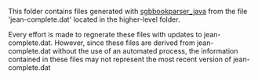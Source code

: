 This folder contains files generated with [sgbbookparser_java](https://github.com/mmlc/sgbbookparser_java) from the file 'jean-complete.dat' located in the higher-level folder.

Every effort is made to regnerate these files with updates to jean-complete.dat.
However, since these files are derived from jean-complete.dat without the use of an 
automated process, the information contained in these files may not represent the
most recent version of jean-complete.dat
